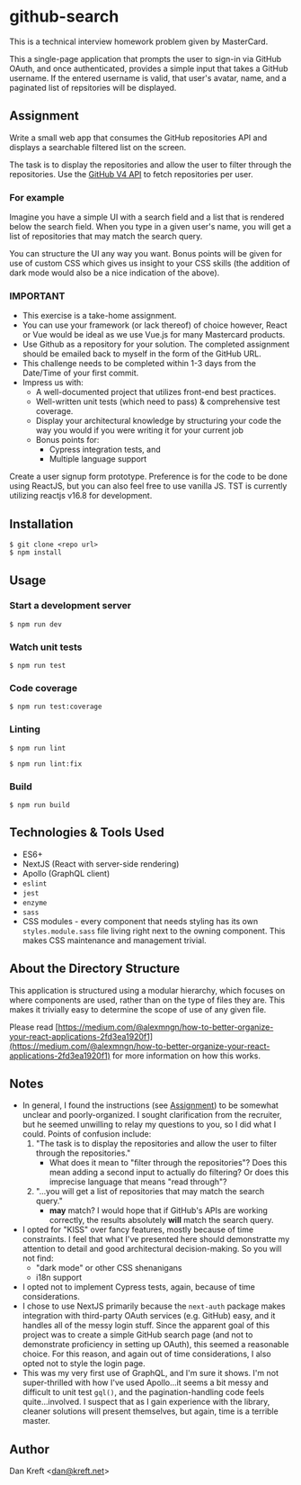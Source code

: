 # github-search

This is a technical interview homework problem given by MasterCard.

This a single-page application that prompts the user to sign-in via GitHub OAuth, and once authenticated, provides a simple input that takes a GitHub username. If the entered username is valid, that user's avatar, name, and a paginated list of repsitories will be displayed.

## Assignment

Write a small web app that consumes the GitHub repositories API and displays a searchable filtered list on the screen.

The task is to display the repositories and allow the user to filter through the repositories. Use the [GitHub V4 API](https://developer.github.com/v4/) to fetch repositories per user.

### For example

Imagine you have a simple UI with a search field and a list that is rendered below the search field. When you type in a given user's name, you will get a list of repositories that may match the search query.

You can structure the UI any way you want. Bonus points will be given for use of custom CSS which gives us insight to your CSS skills (the addition of dark mode would also be a nice indication of the above).

### IMPORTANT

* This exercise is a take-home assignment.
* You can use your framework (or lack thereof) of choice however, React or Vue would be ideal as we use Vue.js for many Mastercard products.
* Use Github as a repository for your solution. The completed assignment
should be emailed back to myself in the form of the GitHub URL.
* This challenge needs to be completed within 1-3 days from the Date/Time of your first commit.
* Impress us with:
    * A well-documented project that utilizes front-end best practices.
    * Well-written unit tests (which need to pass) & comprehensive test coverage.
    * Display your architectural knowledge by structuring your code the way you would if you were writing it for your current job
    * Bonus points for:
        * Cypress integration tests, and
        * Multiple language support

Create a user signup form prototype. Preference is for the code to be done using ReactJS, but you can also feel free to use vanilla JS. TST is currently utilizing reactjs v16.8 for development.

## Installation

    $ git clone <repo url>
    $ npm install

## Usage

### Start a development server

    $ npm run dev

### Watch unit tests

    $ npm run test

### Code coverage

    $ npm run test:coverage

### Linting

    $ npm run lint

    $ npm run lint:fix

### Build

    $ npm run build

## Technologies &amp; Tools Used

* ES6+
* NextJS (React with server-side rendering)
* Apollo (GraphQL client)
* `eslint`
* `jest`
* `enzyme`
* `sass`
* CSS modules - every component that needs styling has its own `styles.module.sass` file living right next to the owning component. This makes CSS maintenance and management trivial.

## About the Directory Structure

This application is structured using a modular hierarchy, which focuses on where components are used, rather than on the type of files they are. This makes it trivially easy to determine the scope of use of any given file.

Please read [https://medium.com/@alexmngn/how-to-better-organize-your-react-applications-2fd3ea1920f1](https://medium.com/@alexmngn/how-to-better-organize-your-react-applications-2fd3ea1920f1) for more information on how this works.

## Notes

* In general, I found the instructions (see [Assignment](#Assignment)) to be somewhat unclear and poorly-organized. I sought clarification from the recruiter, but he seemed unwilling to relay my questions to you, so I did what I could. Points of confusion include:
    1. "The task is to display the repositories and allow the user to filter through the repositories."
        * What does it mean to "filter through the repositories"? Does this mean adding a second input to actually do filtering? Or does this imprecise language that means "read through"?
    2. "...you will get a list of repositories that may match the search query."
        * **may** match? I would hope that if GitHub's APIs are working correctly, the results absolutely **will** match the search query.
* I opted for "KISS" over fancy features, mostly because of time constraints. I feel that what I've presented here should demonstratte my attention to detail and good architectural decision-making. So you will not find:
    * "dark mode" or other CSS shenanigans
    * i18n support
* I opted not to implement Cypress tests, again, because of time considerations.
* I chose to use NextJS primarily because the `next-auth` package makes integration with third-party OAuth services (e.g. GitHub) easy, and it handles all of the messy login stuff. Since the apparent goal of this project was to create a simple GitHub search page (and not to demonstrate proficiency in setting up OAuth), this seemed a reasonable choice. For this reason, and again out of time considerations, I also opted not to style the login page.
* This was my very first use of GraphQL, and I'm sure it shows. I'm not super-thrilled with how I've used Apollo...it seems a bit messy and difficult to unit test `gql()`, and the pagination-handling code feels quite...involved. I suspect that as I gain experience with the library, cleaner solutions will present themselves, but again, time is a terrible master.

## Author

Dan Kreft &lt;dan@kreft.net&gt;
